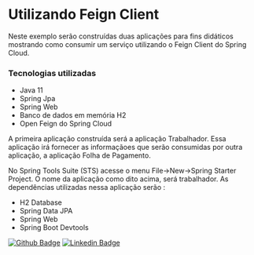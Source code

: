 # Utilizando Feign Client

Neste exemplo serão construídas duas aplicações para fins didáticos mostrando como consumir um serviço utilizando o Feign Client do Spring Cloud.

### Tecnologias utilizadas

* Java 11
* Spring Jpa
* Spring Web
* Banco de dados em memória H2
* Open Feign do Spring Cloud


A primeira aplicação construída será a aplicação Trabalhador. Essa aplicação irá fornecer as informaçãoes que serão consumidas por outra aplicação, a aplicação Folha de Pagamento.

No Spring Tools Suite (STS) acesse o menu File->New->Spring Starter Project. O nome da aplicação como dito acima, será trabalhador.
As dependências utilizadas nessa aplicação serão :

* H2 Database
* Spring Data JPA
* Spring Web
* Spring Boot Devtools





[![Github Badge](https://img.shields.io/badge/-Github-000?style=flat-square&logo=Github&logoColor=white&link=https://github.com/ronaldcorradi/)](https://github.com/ronaldcorradi/)
[![Linkedin Badge](https://img.shields.io/badge/-LinkedIn-blue?style=flat-square&logo=Linkedin&logoColor=white&link=https://www.linkedin.com/in/ronald-corradi-costa/)](https://www.linkedin.com/in/ronald-corradi-costa/)
